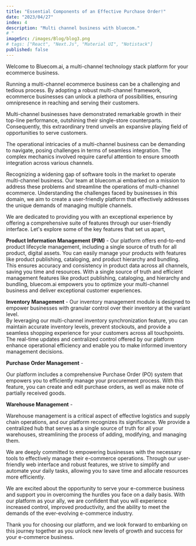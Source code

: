 ```yaml
---
title: "Essential Components of an Effective Purchase Order!"
date: "2023/04/27"
index: 4
description: "Multi channel business with bluecom."
# "
imageSrc: /images/Blog/blog3.png
# tags: ["React", "Next.Js", "Material UI", "Notistack"]
published: false
---
```


Welcome to Bluecom.ai, a multi-channel technology stack platform for your ecommerce business.

Running a multi-channel ecommerce business can be a challenging and tedious process. By adopting a robust multi-channel framework, ecommerce businesses can unlock a plethora of possibilities, ensuring omnipresence in reaching and serving their customers.

Multi-channel businesses have demonstrated remarkable growth in their top-line performance, outshining their single-store counterparts. Consequently, this extraordinary trend unveils an expansive playing field of opportunities to serve customers.

The operational intricacies of a multi-channel business can be demanding to navigate, posing challenges in terms of seamless integration. The complex mechanics involved require careful attention to ensure smooth integration across various channels.

Recognizing a widening gap of software tools in the market to operate multi-channel business. Our team at bluecom.ai embarked on a mission to address these problems and streamline the operations of multi-channel ecommerce. Understanding the challenges faced by businesses in this domain, we aim to create a user-friendly platform that effectively addresses the unique demands of managing multiple channels.

We are dedicated to providing you with an exceptional experience by offering a comprehensive suite of features through our user-friendly interface. Let's explore some of the key features that set us apart,

**Product Information Management (PIM)** - Our platform offers end-to-end product lifecycle management, including a single source of truth for all product, digital assets. You can easily manage your products with features like product publishing, cataloging, and product hierarchy and bundling. This ensures accuracy and consistency in product data across all channels, saving you time and resources. With a single source of truth and efficient management features like product publishing, cataloging, and hierarchy and bundling, bluecom.ai empowers you to optimize your multi-channel business and deliver exceptional customer experiences.

**Inventory Management** - Our inventory management module is designed to empower businesses with granular control over their inventory at the variant level.  
By leveraging our multi-channel inventory synchronization feature, you can maintain accurate inventory levels, prevent stockouts, and provide a seamless shopping experience for your customers across all touchpoints. The real-time updates and centralized control offered by our platform enhance operational efficiency and enable you to make informed inventory management decisions.

**Purchase Order Management** -

Our platform includes a comprehensive Purchase Order (PO) system that empowers you to efficiently manage your procurement process. With this feature, you can create and edit purchase orders, as well as make note of partially received goods.

**Warehouse Management** -

Warehouse management is a critical aspect of effective logistics and supply chain operations, and our platform recognizes its significance. We provide a centralized hub that serves as a single source of truth for all your warehouses, streamlining the process of adding, modifying, and managing them.

We are deeply committed to empowering businesses with the necessary tools to effectively manage their e-commerce operations. Through our user-friendly web interface and robust features, we strive to simplify and automate your daily tasks, allowing you to save time and allocate resources more efficiently.

We are excited about the opportunity to serve your e-commerce business and support you in overcoming the hurdles you face on a daily basis. With our platform as your ally, we are confident that you will experience increased control, improved productivity, and the ability to meet the demands of the ever-evolving e-commerce industry.

Thank you for choosing our platform, and we look forward to embarking on this journey together as you unlock new levels of growth and success for your e-commerce business.

